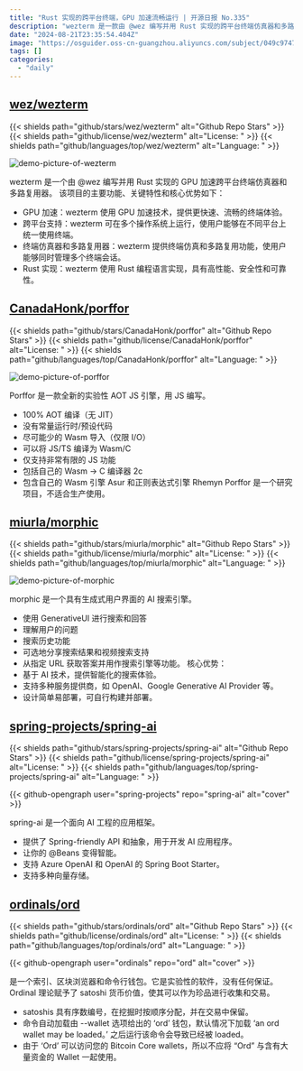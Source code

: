 ```yaml
---
title: "Rust 实现的跨平台终端，GPU 加速流畅运行 | 开源日报 No.335"
description: "wezterm 是一款由 @wez 编写并用 Rust 实现的跨平台终端仿真器和多路复用器。它的主要特点包括：GPU 加速、跨平台支持、终端仿真和多路复用功能，以及使用 Rust 编程语言实现的高性能、安全性和可靠性。使用 wezterm，您可以享受更快速、流畅的终端体验，同时在不同平台上统一使用终端，管理多个终端会话。无论您是开发者还是普通用户，wezterm 都是您不可错过的终端工具。"
date: "2024-08-21T23:35:54.404Z"
image: "https://osguider.oss-cn-guangzhou.aliyuncs.com/subject/049c9747c44973fb24fc12bfb3d7bad6.png"
tags: []
categories:
  - "daily"
---
```


## [wez/wezterm](https://github.com/wez/wezterm)

{{< shields path="github/stars/wez/wezterm" alt="Github Repo Stars" >}} {{< shields path="github/license/wez/wezterm" alt="License: " >}} {{< shields path="github/languages/top/wez/wezterm" alt="Language: " >}}

![demo-picture-of-wezterm](https://static.osguider.com/subject/github/wez/wezterm/84b2dac877e5e9b76cac133be892ff78.png)

wezterm 是一个由 @wez 编写并用 Rust 实现的 GPU 加速跨平台终端仿真器和多路复用器。
该项目的主要功能、关键特性和核心优势如下：

- GPU 加速：wezterm 使用 GPU 加速技术，提供更快速、流畅的终端体验。
- 跨平台支持：wezterm 可在多个操作系统上运行，使用户能够在不同平台上统一使用终端。
- 终端仿真器和多路复用器：wezterm 提供终端仿真和多路复用功能，使用户能够同时管理多个终端会话。
- Rust 实现：wezterm 使用 Rust 编程语言实现，具有高性能、安全性和可靠性。
  
## [CanadaHonk/porffor](https://github.com/CanadaHonk/porffor)

{{< shields path="github/stars/CanadaHonk/porffor" alt="Github Repo Stars" >}} {{< shields path="github/license/CanadaHonk/porffor" alt="License: " >}} {{< shields path="github/languages/top/CanadaHonk/porffor" alt="Language: " >}}

![demo-picture-of-porffor](https://static.osguider.com/subject/github/CanadaHonk/porffor/d75a2925d107b1b4ce965085a38759d3.png)

Porffor 是一款全新的实验性 AOT JS 引擎，用 JS 编写。

- 100% AOT 编译（无 JIT）
- 没有常量运行时/预设代码
- 尽可能少的 Wasm 导入（仅限 I/O）
- 可以将 JS/TS 编译为 Wasm/C
- 仅支持非常有限的 JS 功能
- 包括自己的 Wasm -> C 编译器 2c
- 包含自己的 Wasm 引擎 Asur 和正则表达式引擎 Rhemyn
Porffor 是一个研究项目，不适合生产使用。
  
## [miurla/morphic](https://github.com/miurla/morphic)

{{< shields path="github/stars/miurla/morphic" alt="Github Repo Stars" >}} {{< shields path="github/license/miurla/morphic" alt="License: " >}} {{< shields path="github/languages/top/miurla/morphic" alt="Language: " >}}

![demo-picture-of-morphic](https://static.osguider.com/subject/github/miurla/morphic/455b1c3ce2fd589026b8e635b080991f.png)

morphic 是一个具有生成式用户界面的 AI 搜索引擎。

- 使用 GenerativeUI 进行搜索和回答
- 理解用户的问题
- 搜索历史功能
- 可选地分享搜索结果和视频搜索支持
- 从指定 URL 获取答案并用作搜索引擎等功能。
核心优势：
- 基于 AI 技术，提供智能化的搜索体验。
- 支持多种服务提供商，如 OpenAI、Google Generative AI Provider 等。
- 设计简单易部署，可自行构建并部署。
  
## [spring-projects/spring-ai](https://github.com/spring-projects/spring-ai)

{{< shields path="github/stars/spring-projects/spring-ai" alt="Github Repo Stars" >}} {{< shields path="github/license/spring-projects/spring-ai" alt="License: " >}} {{< shields path="github/languages/top/spring-projects/spring-ai" alt="Language: " >}}

{{< github-opengraph user="spring-projects" repo="spring-ai" alt="cover" >}}

spring-ai 是一个面向 AI 工程的应用框架。

- 提供了 Spring-friendly API 和抽象，用于开发 AI 应用程序。
- 让你的 @Beans 变得智能。
- 支持 Azure OpenAI 和 OpenAI 的 Spring Boot Starter。
- 支持多种向量存储。
  
## [ordinals/ord](https://github.com/ordinals/ord)

{{< shields path="github/stars/ordinals/ord" alt="Github Repo Stars" >}} {{< shields path="github/license/ordinals/ord" alt="License: " >}} {{< shields path="github/languages/top/ordinals/ord" alt="Language: " >}}

{{< github-opengraph user="ordinals" repo="ord" alt="cover" >}}

 是一个索引、区块浏览器和命令行钱包。它是实验性的软件，没有任何保证。Ordinal 理论赋予了 satoshi 货币价值，使其可以作为珍品进行收集和交易。

- satoshis 具有序数编号，在挖掘时按顺序分配，并在交易中保留。
-  命令自动加载由 --wallet 选项给出的 ‘ord’ 钱包，默认情况下加载 ‘an ord wallet may be loaded。’ 之后运行该命令会导致已经被 loaded。
- 由于 ‘Ord’ 可以访问您的 Bitcoin Core wallets，所以不应将 “Ord” 与含有大量资金的 Wallet 一起使用。
  
